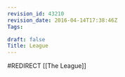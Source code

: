 ```yaml
---
revision_id: 43210
revision_date: 2016-04-14T17:38:46Z
Tags:

draft: false
Title: League
---
```

#REDIRECT [[The League]]